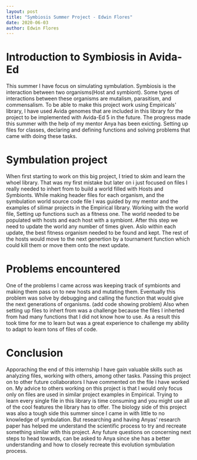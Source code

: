 ```yaml
---
layout: post
title: "Symbiosis Summer Project - Edwin Flores"
date: 2020-06-03
author: Edwin Flores
---
```


 
# Introduction to Symbiosis in Avida-Ed
  This summer I have focus on simulating symbulation. Symbiosis is the interaction between two organisms(Host and symbiont). Some types of interactions between these organisms are mutalism, parasitism, and commensalism. To be able to make this project work using Empiricals' library, I have used Avida genomes that are included in this library for the project to be implemented with Avida-Ed 5 in the future.
  The progress made this summer with the help of my mentor Anya has been exicting. Setting up files for classes, declaring and defining functions and solving problems that came with doing these tasks.
# Symbulation project
  When first starting to work on this big project, I tried to skim and learn the whoel library. That was my first mistake but later on i just focused on files I really needed to inhert from to build a world filled with Hosts and Symbionts. While making header files for each organism, and the symbulation world source code file I was guided by my mentor and the examples of silimar projects in the Empirical library. 
  Working with the world file, Setting up functions such as a fitness one. The world needed to be populated with hosts and each host with a symbiont. After this step we need to update the world any number of times given. Aslo within each update, the best fitness organism needed to be found and kept. The rest of the hosts would move to the next genertion by a tournament function which could kill them or move them onto the next update.
# Problems encountered
  One of the problems I came across was keeping track of symbionts and making them pass on to new hosts and mutating them. Eventually this problem was solve by debugging and calling the function that would give the next generations of organisms.
  (add code showing problem)
  Also when setting up files to inhert from was a challenge because the files I inherted from had many functions that I did not know how to use. As a result this took time for me to learn but was a great experience to challenge my ability to adapt to learn tons of files of code.
# Conclusion 
  Apporaching the end of this internship I have gain valuable skills such as analyzing files, working with others, among other tasks. Passing this project on to other future collaborators I have commented on the file i have worked on. My advice to others working on this project is that I would only focus only on files are used in similar project examples in Empirical. Trying to learn every single file in this library is time consuming and you might use all of the cool features the library has to offer. The biology side of this project was also a tough side this summer since I came in with little to no knowledge of symbulation. But researching and having Anyas' research paper has helped me understand the scientific process to try and recreate something similar with this project. Any future questions on concerning next steps to head towards, can be asked to Anya since she has a better understanding and how to closely recreate this evolution symbulation process.

